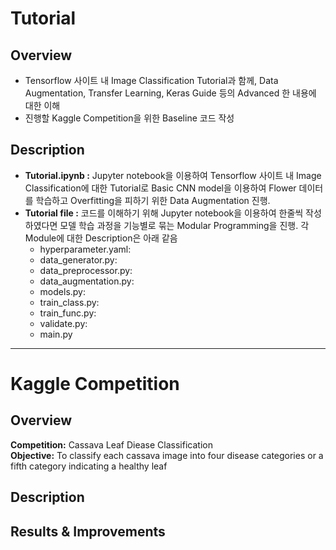 # Tutorial

## Overview
+ Tensorflow 사이트 내 Image Classification Tutorial과 함께, Data Augmentation, Transfer Learning, Keras Guide 등의 Advanced 한 내용에 대한 이해
+ 진행할 Kaggle Competition을 위한 Baseline 코드 작성

## Description
+ **Tutorial.ipynb :** Jupyter notebook을 이용하여 Tensorflow 사이트 내 Image Classification에 대한 Tutorial로 Basic CNN model을 이용하여 Flower 데이터를 학습하고 Overfitting을 피하기 위한 Data Augmentation 진행.    
+ **Tutorial file :** 코드를 이해하기 위해 Jupyter notebook을 이용하여 한줄씩 작성하였다면 모델 학습 과정을 기능별로 묶는 Modular Programming을 진행. 각 Module에 대한 Description은 아래 같음
  + hyperparameter.yaml: 
  + data_generator.py: 
  + data_preprocessor.py: 
  + data_augmentation.py: 
  + models.py: 
  + train_class.py:
  + train_func.py:
  + validate.py: 
  + main.py

* * *

# Kaggle Competition
## Overview
**Competition:** Cassava Leaf Diease Classification <br>
**Objective:** To classify each cassava image into four disease categories or a fifth category indicating a healthy leaf

## Description

## Results & Improvements
